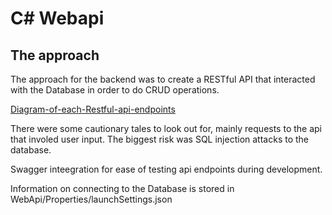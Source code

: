 # C# Webapi

## The approach

The approach for the backend was to create a RESTful API that interacted with the Database in order to do CRUD operations.

[Diagram-of-each-Restful-api-endpoints]()


There were some cautionary tales to look out for, mainly requests to the api that involed user input. The biggest risk was SQL injection attacks to the database. 

Swagger inteegration for ease of testing api endpoints during development.

Information on connecting to the Database is stored in WebApi/Properties/launchSettings.json
